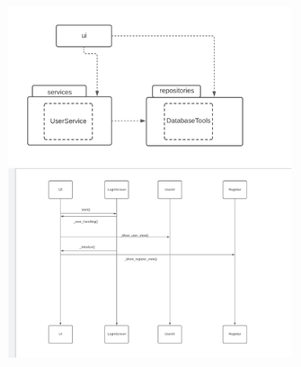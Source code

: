 <img src="https://github.com/Neroniuoso/ot-harjoitustyo/blob/master/dokumentaatio/kuvat/Kaavio_arkkitehtuuri.png" width=760>

<img src="https://github.com/Neroniuoso/ot-harjoitustyo/blob/master/dokumentaatio/kuvat/sekvenssikaavio.png" width=760>